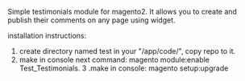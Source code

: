 Simple testimonials module for magento2. It allows you to create and publish their comments on any page using widget.

installation instructions: 
1. create directory named test in your "/app/code/", copy repo to it.
2. make in console next command: magento module:enable Test_Testimonials.
3 .make in console: magento setup:upgrade

